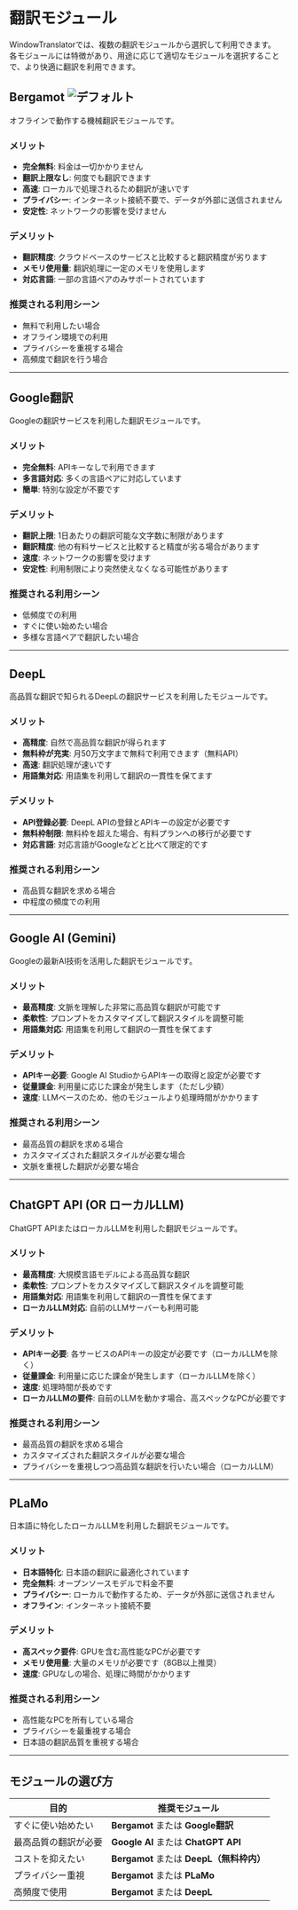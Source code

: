 # 翻訳モジュール

WindowTranslatorでは、複数の翻訳モジュールから選択して利用できます。  
各モジュールには特徴があり、用途に応じて適切なモジュールを選択することで、より快適に翻訳を利用できます。

## Bergamot ![デフォルト](https://img.shields.io/badge/デフォルト-brightgreen)

オフラインで動作する機械翻訳モジュールです。

### メリット
- **完全無料**: 料金は一切かかりません
- **翻訳上限なし**: 何度でも翻訳できます
- **高速**: ローカルで処理されるため翻訳が速いです
- **プライバシー**: インターネット接続不要で、データが外部に送信されません
- **安定性**: ネットワークの影響を受けません

### デメリット
- **翻訳精度**: クラウドベースのサービスと比較すると翻訳精度が劣ります
- **メモリ使用量**: 翻訳処理に一定のメモリを使用します
- **対応言語**: 一部の言語ペアのみサポートされています

### 推奨される利用シーン
- 無料で利用したい場合
- オフライン環境での利用
- プライバシーを重視する場合
- 高頻度で翻訳を行う場合

---

## Google翻訳

Googleの翻訳サービスを利用した翻訳モジュールです。

### メリット
- **完全無料**: APIキーなしで利用できます
- **多言語対応**: 多くの言語ペアに対応しています
- **簡単**: 特別な設定が不要です

### デメリット
- **翻訳上限**: 1日あたりの翻訳可能な文字数に制限があります
- **翻訳精度**: 他の有料サービスと比較すると精度が劣る場合があります
- **速度**: ネットワークの影響を受けます
- **安定性**: 利用制限により突然使えなくなる可能性があります

### 推奨される利用シーン
- 低頻度での利用
- すぐに使い始めたい場合
- 多様な言語ペアで翻訳したい場合

---

## DeepL

高品質な翻訳で知られるDeepLの翻訳サービスを利用したモジュールです。

### メリット
- **高精度**: 自然で高品質な翻訳が得られます
- **無料枠が充実**: 月50万文字まで無料で利用できます（無料API）
- **高速**: 翻訳処理が速いです
- **用語集対応**: 用語集を利用して翻訳の一貫性を保てます

### デメリット
- **API登録必要**: DeepL APIの登録とAPIキーの設定が必要です
- **無料枠制限**: 無料枠を超えた場合、有料プランへの移行が必要です
- **対応言語**: 対応言語がGoogleなどと比べて限定的です

### 推奨される利用シーン
- 高品質な翻訳を求める場合
- 中程度の頻度での利用

---

## Google AI (Gemini)

Googleの最新AI技術を活用した翻訳モジュールです。

### メリット
- **最高精度**: 文脈を理解した非常に高品質な翻訳が可能です
- **柔軟性**: プロンプトをカスタマイズして翻訳スタイルを調整可能
- **用語集対応**: 用語集を利用して翻訳の一貫性を保てます

### デメリット
- **APIキー必要**: Google AI StudioからAPIキーの取得と設定が必要です
- **従量課金**: 利用量に応じた課金が発生します（ただし少額）
- **速度**: LLMベースのため、他のモジュールより処理時間がかかります

### 推奨される利用シーン
- 最高品質の翻訳を求める場合
- カスタマイズされた翻訳スタイルが必要な場合
- 文脈を重視した翻訳が必要な場合

---

## ChatGPT API (OR ローカルLLM)

ChatGPT APIまたはローカルLLMを利用した翻訳モジュールです。

### メリット
- **最高精度**: 大規模言語モデルによる高品質な翻訳
- **柔軟性**: プロンプトをカスタマイズして翻訳スタイルを調整可能
- **用語集対応**: 用語集を利用して翻訳の一貫性を保てます
- **ローカルLLM対応**: 自前のLLMサーバーも利用可能

### デメリット
- **APIキー必要**: 各サービスのAPIキーの設定が必要です（ローカルLLMを除く）
- **従量課金**: 利用量に応じた課金が発生します（ローカルLLMを除く）
- **速度**: 処理時間が長めです
- **ローカルLLMの要件**: 自前のLLMを動かす場合、高スペックなPCが必要です

### 推奨される利用シーン
- 最高品質の翻訳を求める場合
- カスタマイズされた翻訳スタイルが必要な場合
- プライバシーを重視しつつ高品質な翻訳を行いたい場合（ローカルLLM）

---

## PLaMo

日本語に特化したローカルLLMを利用した翻訳モジュールです。

### メリット
- **日本語特化**: 日本語の翻訳に最適化されています
- **完全無料**: オープンソースモデルで料金不要
- **プライバシー**: ローカルで動作するため、データが外部に送信されません
- **オフライン**: インターネット接続不要

### デメリット
- **高スペック要件**: GPUを含む高性能なPCが必要です
- **メモリ使用量**: 大量のメモリが必要です（8GB以上推奨）
- **速度**: GPUなしの場合、処理に時間がかかります

### 推奨される利用シーン
- 高性能なPCを所有している場合
- プライバシーを最重視する場合
- 日本語の翻訳品質を重視する場合

---

## モジュールの選び方

| 目的                 | 推奨モジュール                            |
| -------------------- | ----------------------------------------- |
| すぐに使い始めたい   | **Bergamot** または **Google翻訳**        |
| 最高品質の翻訳が必要 | **Google AI** または **ChatGPT API**      |
| コストを抑えたい     | **Bergamot** または **DeepL（無料枠内）** |
| プライバシー重視     | **Bergamot** または **PLaMo**             |
| 高頻度で使用         | **Bergamot** または **DeepL**             |
